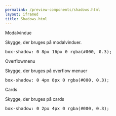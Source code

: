 ```yaml
--- 
permalink: /preview-components/shadows.html
layout: iframed 
title: Shadows.html
---
```

<div class="container">
    <div class="row">
        <div class="col-12 col-md-6">
            <p class="h5 mt-md-0">Modalvindue</p>
            <p class="form-hint">Skygge, der bruges på modalvinduer.</p>
            <div class="heavy-shadow-example"></div>
        </div>
        <div class="col-12 col-md-6">
            <pre>box-shadow: 0 8px 16px 0 rgba(#000, 0.3);</pre>
        </div>
    </div>
    <div class="row mt-5">
        <div class="col-12 col-md-6">
            <p class="h5 mt-6 mt-md-0">Overflowmenu</p>
            <p class="form-hint">Skygge, der bruges på overflow menuer</p>
            <div class="moderately-shadow-example"></div>
        </div>
        <div class="col-12 col-md-6">
            <pre>box-shadow: 0 4px 8px 0 rgba(#000, 0.3);</pre>
        </div>
    </div>
    <div class="row mt-5">
        <div class="col-12 col-md-6">
            <p class="h5 mt-6 mt-md-0">Cards</p>
            <p class="form-hint">Skygge, der bruges på cards</p>
            <div class="slightly-shadow-example"></div>
        </div>
        <div class="col-12 col-md-6">
            <pre>box-shadow: 0 2px 4px 0 rgba(#000, 0.3);</pre>
        </div>
    </div>
</div>